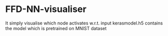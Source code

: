 # FFD-NN-visualiser
It simply visualise which node activates w.r.t. input
kerasmodel.h5 contains the model which is pretrained on MNIST dataset
